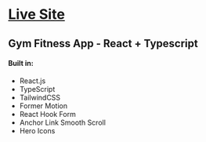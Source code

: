 <h1><a href="https://evogymapp.netlify.app/"> Live Site </a></h1>

<h2>Gym Fitness App - React + Typescript</h2>

<h4>Built in:</h4>
<ul>
<li>React.js</li>
<li>TypeScript</li>
<li>TailwindCSS</li>
<li>Former Motion</li>
<li>React Hook Form</li>
<li>Anchor Link Smooth Scroll</li>
<li>Hero Icons</li>
</ul>

